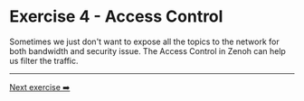 # Exercise 4 - Access Control

Sometimes we just don't want to expose all the topics to the network for both bandwidth and security issue. The Access Control in Zenoh can help us filter the traffic.

---
[Next exercise ➡️](ex-5.md)
